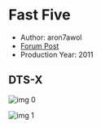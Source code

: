# Fast Five

* Author: aron7awol
* [Forum Post](https://www.avsforum.com/threads/bass-eq-for-filtered-movies.2995212/post-58169488)
* Production Year: 2011

## DTS-X

![img 0](http://imgur.com/1zaJBZr.jpg)

![img 1](http://imgur.com/qYznOTZ.jpg)

